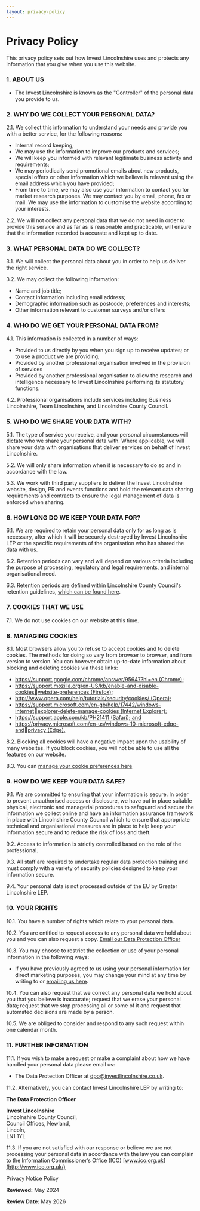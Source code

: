 ```yaml
---
layout: privacy-policy
---
```


# Privacy Policy

This privacy policy sets out how Invest Lincolnshire uses and protects any information that you give when you use this website.

### **1. ABOUT US**

-   The Invest Lincolnshire is known as the "Controller" of the personal data you provide to us.

### **2. WHY DO WE COLLECT YOUR PERSONAL DATA?**

2.1. We collect this information to understand your needs and provide you with a better service, for the following reasons:

-   Internal record keeping;
-   We may use the information to improve our products and services;
-   We will keep you informed with relevant legitimate business activity and requirements;
-   We may periodically send promotional emails about new products, special offers or other information which we believe is relevant using the email address which you have provided;
-   From time to time, we may also use your information to contact you for market research purposes. We may contact you by email, phone, fax or mail. We may use the information to customise the website according to your interests.

2.2. We will not collect any personal data that we do not need in order to provide this service and as far as is reasonable and practicable, will ensure that the information recorded is accurate and kept up to date.

### **3. WHAT PERSONAL DATA DO WE COLLECT?**

3.1. We will collect the personal data about you in order to help us deliver the right service.

3.2. We may collect the following information:

-   Name and job title;
-   Contact information including email address;
-   Demographic information such as postcode, preferences and interests;
-   Other information relevant to customer surveys and/or offers

### **4. WHO DO WE GET YOUR PERSONAL DATA FROM?**

4.1. This information is collected in a number of ways:

-   Provided to us directly by you when you sign up to receive updates; or to use a product we are providing;
-   Provided by another professional organisation involved in the provision of services
-   Provided by another professional organisation to allow the research and intelligence necessary to Invest Lincolnshire performing its statutory functions.

4.2. Professional organisations include  services including Business Lincolnshire, Team Lincolnshire, and Lincolnshire County Council.

### **5. WHO DO WE SHARE YOUR DATA WITH?**

5.1. The type of service you receive, and your personal circumstances will dictate who we share your personal data with. Where applicable, we will share your data with organisations that deliver services on behalf of Invest Lincolnshire.

5.2. We will only share information when it is necessary to do so and in accordance with the law.

5.3. We work with third party suppliers to deliver the Invest Lincolnshire website, design, PR and events functions and hold the relevant data sharing requirements and contracts to ensure the legal management of data is enforced when sharing.

### **6. HOW LONG DO WE KEEP YOUR DATA FOR?**

6.1. We are required to retain your personal data only for as long as is necessary, after which it will be securely destroyed by Invest Lincolnshire LEP or the specific requirements of the organisation who has shared the data with us.

6.2. Retention periods can vary and will depend on various criteria including the purpose of processing, regulatory and legal requirements, and internal organisational need.

6.3. Retention periods are defined within Lincolnshire County Council's retention guidelines, [which can be found here](https://www.lincolnshire.gov.uk/directory/59/retention-schedule).

### **7. COOKIES THAT WE USE**

7.1. We do not use cookies on our website at this time.

### **8. MANAGING COOKIES**

8.1. Most browsers allow you to refuse to accept cookies and to delete cookies. The methods for doing so vary from browser to browser, and from version to version. You can however obtain up-to-date information about blocking and deleting cookies via these links:

-   [https://support.google.com/chrome/answer/95647?hl=en (Chrome);](https://support.google.com/chrome/answer/95647?hl=en)
-   [https://support.mozilla.org/en-US/kb/enable-and-disable-cookieswebsite-preferences (Firefox);](https://support.mozilla.org/en-US/kb/enhanced-tracking-protection-firefox-desktop?redirectslug=enable-and-disable-cookies-website-preferences&redirectlocale=en-US)
-   [http://www.opera.com/help/tutorials/security/cookies/ (Opera);](https://help.opera.com/en/latest/web-preferences/)
-   [https://support.microsoft.com/en-gb/help/17442/windows-internetexplorer-delete-manage-cookies (Internet Explorer);](https://support.microsoft.com/en-gb/windows/delete-and-manage-cookies-168dab11-0753-043d-7c16-ede5947fc64d)
-   [https://support.apple.com/kb/PH21411 (Safari); and](https://support.apple.com/en-gb/HT201265)
-   [https://privacy.microsoft.com/en-us/windows-10-microsoft-edge-andprivacy (Edge).](https://support.microsoft.com/en-us/windows/microsoft-edge-browsing-data-and-privacy-bb8174ba-9d73-dcf2-9b4a-c582b4e640dd)

8.2. Blocking all cookies will have a negative impact upon the usability of many websites. If you block cookies, you will not be able to use all the features on our website.

8.3. You can  [manage your cookie preferences here](https://www.greaterlincolnshirelep.co.uk/privacy-policy#)

### **9. HOW DO WE KEEP YOUR DATA SAFE?**

9.1. We are committed to ensuring that your information is secure. In order to prevent unauthorised access or disclosure, we have put in place suitable physical, electronic and managerial procedures to safeguard and secure the information we collect online and have an information assurance framework in place with Lincolnshire County Council which to ensure that appropriate technical and organisational measures are in place to help keep your information secure and to reduce the risk of loss and theft.

9.2. Access to information is strictly controlled based on the role of the professional.

9.3. All staff are required to undertake regular data protection training and must comply with a variety of security policies designed to keep your information secure.

9.4. Your personal data is not processed outside of the EU by Greater Lincolnshire LEP.

### **10. YOUR RIGHTS**

10.1. You have a number of rights which relate to your personal data.

10.2. You are entitled to request access to any personal data we hold about you and you can also request a copy. [Email our Data Protection Officer](mailto:dpo@investlincolnshire.co.uk)

10.3. You may choose to restrict the collection or use of your personal information in the following ways:

-   If you have previously agreed to us using your personal information for direct marketing purposes, you may change your mind at any time by writing to or  [emailing us here](mailto:dpo@investlincolnshire.co.uk).

10.4. You can also request that we correct any personal data we hold about you that you believe is inaccurate; request that we erase your personal data; request that we stop processing all or some of it and request that automated decisions are made by a person.

10.5. We are obliged to consider and respond to any such request within one calendar month.

### **11. FURTHER INFORMATION**

11.1. If you wish to make a request or make a complaint about how we have handled your personal data please email us:

-   The Data Protection Officer at [dpo@investlincolnshire.co.uk](mailto:dpo@investlincolnshire.co.uk).

11.2. Alternatively, you can contact Invest Lincolnshire LEP by writing to:

**The Data Protection Officer**

**Invest Lincolnshire**  
Lincolnshire County Council,  
Council Offices, Newland,  
Lincoln,  
LN1 1YL

11.3. If you are not satisfied with our response or believe we are not processing your personal data in accordance with the law you can complain to the Information Commissioner’s Office (ICO)  [www.ico.org.uk](http://www.ico.org.uk/)

Privacy Notice Policy

**Reviewed:** May 2024

**Review Date:** May 2026

